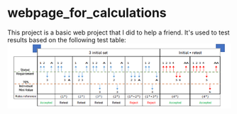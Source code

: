 # webpage_for_calculations

This project is a basic web project that I did to help a friend. It's used to test results based on the following test table: 
![Alt text](image.png)